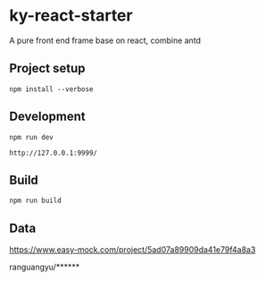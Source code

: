 # ky-react-starter

A pure front end frame base on react, combine antd

## Project setup
```
npm install --verbose
```

## Development
```
npm run dev

http://127.0.0.1:9999/
```

## Build
```
npm run build
```

## Data

https://www.easy-mock.com/project/5ad07a89909da41e79f4a8a3

ranguangyu/\*\*\*\*\*\*
